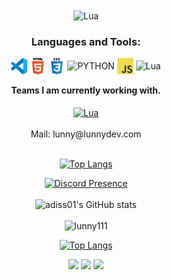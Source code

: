 
<div align="center">

<img align="center" alt="Lua" width="300px" src="https://cdn.discordapp.com/attachments/763449895649673256/991138604237725807/weqesadwqedsawqedsa.png"/>
   
### Languages and Tools:
   
<img align="center" alt="Visual Studio Code" width="26px" src="https://raw.githubusercontent.com/github/explore/80688e429a7d4ef2fca1e82350fe8e3517d3494d/topics/visual-studio-code/visual-studio-code.png" />
<img align="center" alt="HTML5" width="26px" src="https://raw.githubusercontent.com/github/explore/80688e429a7d4ef2fca1e82350fe8e3517d3494d/topics/html/html.png" />
<img align="center" alt="CSS3" width="26px" src="https://raw.githubusercontent.com/github/explore/80688e429a7d4ef2fca1e82350fe8e3517d3494d/topics/css/css.png" />
<img align="center" alt="PYTHON" width="26px" src="https://www.hbmacit.com/wp-content/uploads/2020/09/python_logo.png" />
<img align="center" alt="JavaScript" width="26px" src="https://raw.githubusercontent.com/github/explore/80688e429a7d4ef2fca1e82350fe8e3517d3494d/topics/javascript/javascript.png"/>
<img align="center" alt="Lua" width="26px" src="https://play-lh.googleusercontent.com/DBvRY0vvmYMY2CqR07j8URfvhQ0NnS5DjQLOoL_YTXamVzR7zJVw5YYpHdbLNBiRBQ"/>
   <br></br>
<b>Teams I am currently working with.</b>
   <br></br>
   <a href= "https://lunnydev.com">
   <img align="center" alt="Lua" width="100px" src="https://cdn.discordapp.com/attachments/763449895649673256/991131226654126151/ld.png"/> </a>
    <br></br>
   Mail: lunny@lunnydev.com
   <br></br>

[![Top Langs](https://github-readme-stats.vercel.app/api/top-langs/lunny111=anuraghazra&layout=compact)](https://github.com/anuraghazra/github-readme-stats)

[![Discord Presence](https://lanyard.cnrad.dev/api/851852767831130122)](https://discord.com/users/851852767831130122)
 <br></br>
 ![adiss01's GitHub stats](https://github-readme-stats.vercel.app/api?username=lunny111&show_icons=true&theme=radical)
 <br></br>
   <img src="https://komarev.com/ghpvc/?username=lunny111&label=Number%20Visitors&color=000e27" alt="lunny111" /> 
   
 <p><a href="https://github.com/anuraghazra/github-readme-stats"><img src="https://camo.githubusercontent.com/ad6caaf0d260373f3259c0f42190e3c1e8b1d769977ad9fe48e7c22a48629336/68747470733a2f2f6769746875622d726561646d652d73746174732e76657263656c2e6170702f6170692f746f702d6c616e67732f3f757365726e616d653d61646973733031266c61796f75743d636f6d70616374266c616e67735f636f756e743d3130267468656d653d7261646963616c" alt="Top Langs" data-canonical-src="https://github-readme-stats.vercel.app/api/top-langs/?username=lunny111&amp;layout=compact&amp;langs_count=10&amp;theme=radical" style="max-width: 100%;"></a></p>

   
   <p>
    <a href="https://www.instagram.com/ulas2n/" rel="nofollow"><img src="https://camo.githubusercontent.com/7e5ea6500c36f6cca132b99adbf3f7283c00742c0b0cca9515f0099d292b0494/68747470733a2f2f696d672e736869656c64732e696f2f62616467652f494e5354414752414d2532302d4443333137352e7376673f267374796c653d666f722d7468652d6261646765266c6f676f3d696e7374616772616d266c6f676f436f6c6f723d7768697465" data-canonical-src="https://img.shields.io/badge/INSTAGRAM%20-DC3175.svg?&amp;style=for-the-badge&amp;logo=instagram&amp;logoColor=white" style="max-width: 100%;"></a>
       <a href="https://open.spotify.com/user/11183182577?si=2cfc84b0e6d94150" rel="nofollow"><img src="https://camo.githubusercontent.com/8b36f195a47af7355c39f1aeb80a128d1ed7522b1ed32f726bfa27f12ff54fc5/68747470733a2f2f696d672e736869656c64732e696f2f62616467652f53706f746966792532302d3165643736302e7376673f267374796c653d666f722d7468652d6261646765266c6f676f3d73706f74696679266c6f676f436f6c6f723d7768697465" data-canonical-src="https://img.shields.io/badge/Spotify%20-1ed760.svg?&amp;style=for-the-badge&amp;logo=spotify&amp;logoColor=white" style="max-width: 100%;"></a>
       <a href="https://steamcommunity.com/id/slx1337/" rel="nofollow"><img src="https://camo.githubusercontent.com/aed11bdc4d70625ae4964a66cb54a8212a5301973369e521101610d9c3b8c535/68747470733a2f2f696d672e736869656c64732e696f2f62616467652f537465616d2532302d3131313131312e7376673f267374796c653d666f722d7468652d6261646765266c6f676f3d737465616d266c6f676f436f6c6f723d7768697465" data-canonical-src="https://img.shields.io/badge/Steam%20-111111.svg?&amp;style=for-the-badge&amp;logo=steam&amp;logoColor=white" style="max-width: 100%;"> </a>
</p>
   
   </center>
   
</div>
